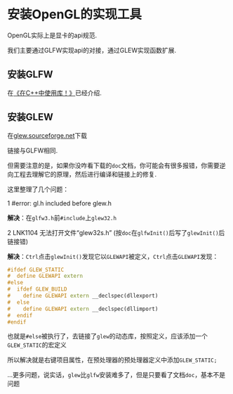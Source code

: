# 安装OpenGL的实现工具

OpenGL实际上是显卡的api规范.

我们主要通过GLFW实现api的对接，通过GLEW实现函数扩展.

## 安装GLFW

在[《在C++中使用库！》](../C++/在C++中使用库！.md)已经介绍.



## 安装GLEW

在[glew.sourceforge.net](glew.sourceforge.net)下载

链接与GLFW相同.

但需要注意的是，如果你没咋看下载的`doc`文档，你可能会有很多报错，你需要逆向工程去理解它的原理，然后进行编译和链接上的修复.

这里整理了几个问题：

1 #error:  gl.h included before glew.h

​	**解决**：在`glfw3.h`前`#include`上`glew32.h`

2 LNK1104	无法打开文件“glew32s.h” (按`doc`在`glfwInit()`后写了`glewInit()`后链接错)

​	**解决**：`Ctrl`点击`glewInit()`发现它以`GLEWAPI`被定义，`Ctrl`点击`GLEWAPI`发现：

```cpp
#ifdef GLEW_STATIC
#  define GLEWAPI extern
#else
#  ifdef GLEW_BUILD
#    define GLEWAPI extern __declspec(dllexport)
#  else
#    define GLEWAPI extern __declspec(dllimport)
#  endif
#endif
```

也就是`#else`被执行了，去链接了`glew`的动态库，按照定义，应该添加一个`GLEW_STATIC`的宏定义

所以解决就是右键项目属性，在预处理器的预处理器定义中添加`GLEW_STATIC;`

...更多问题，说实话，`glew`比`glfw`安装难多了，但是只要看了文档`doc`，基本不是问题

